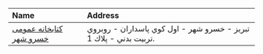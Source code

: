 | Name                                                                                     | Address                                                           |
|:-----------------------------------------------------------------------------------------|:------------------------------------------------------------------|
| [كتابخانه عمومی خسرو شهر](https://lib.ir/fa/library/319/كتابخانه-عمومی-خسرو-شهر/search/) | تبریز - خسرو شهر - اول كوي پاسداران - روبروي تربيت بدني - پلاك 1. |